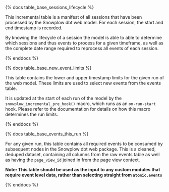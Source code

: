 {% docs table_base_sessions_lifecycle %}

This incremental table is a manifest of all sessions that have been processed by the Snowplow dbt web model. For each session, the start and end timestamp is recorded. 

By knowing the lifecycle of a session the model is able to able to determine which sessions and thus events to process for a given timeframe, as well as the complete date range required to reprocess all events of each session.

{% enddocs %}


{% docs table_base_new_event_limits %}

This table contains the lower and upper timestamp limits for the given run of the web model. These limits are used to select new events from the events table. 

It is updated at the start of each run of the model by the `snowplow_incremental_pre_hook()` macro, which runs as an `on-run-start` hook. Please refer to the documentation for details on how this macro determines the run limits.

{% enddocs %}


{% docs table_base_events_this_run %}

For any given run, this table contains all required events to be consumed by subsequent nodes in the Snowplow dbt web package. This is a cleaned, deduped dataset, containing all columns from the raw events table as well as having the `page_view_id` joined in from the page view context. 

**Note: This table should be used as the input to any custom modules that require event level data, rather than selecting straight from `atomic.events`**

{% enddocs %}
